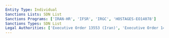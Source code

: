 ```yaml
---
Entity Type: Individual
Sanctions Lists: SDN List
Sanctions Programs: ['IRAN-HR', 'IFSR', 'IRGC', 'HOSTAGES-EO14078']
Sanctions Types: SDN List
Legal Authorities: ['Executive Order 13553 (Iran)', 'Executive Order 14078 (Hostages)']
---
```


